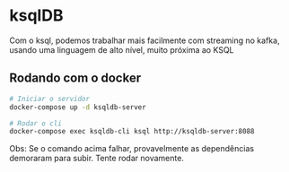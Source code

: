# ksqlDB

Com o ksql, podemos trabalhar mais facilmente com streaming no kafka, usando uma linguagem de alto nível, muito próxima ao KSQL

## Rodando com o docker

```bash
# Iniciar o servidor
docker-compose up -d ksqldb-server

# Rodar o cli
docker-compose exec ksqldb-cli ksql http://ksqldb-server:8088
```
Obs: Se o comando acima falhar, provavelmente as dependências demoraram para subir. Tente rodar novamente.